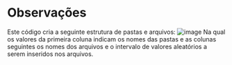 <h1>Observações</h1>

Este código cria a seguinte estrutura de pastas e arquivos:
![image](https://github.com/Maria-Faria/LP2/assets/114308727/e2ded6f1-83e3-4424-898a-d8d03c8b3524)
Na qual os valores da primeira coluna indicam os nomes das pastas e as colunas seguintes os nomes dos arquivos e o intervalo de valores
aleatórios a serem inseridos nos arquivos.
